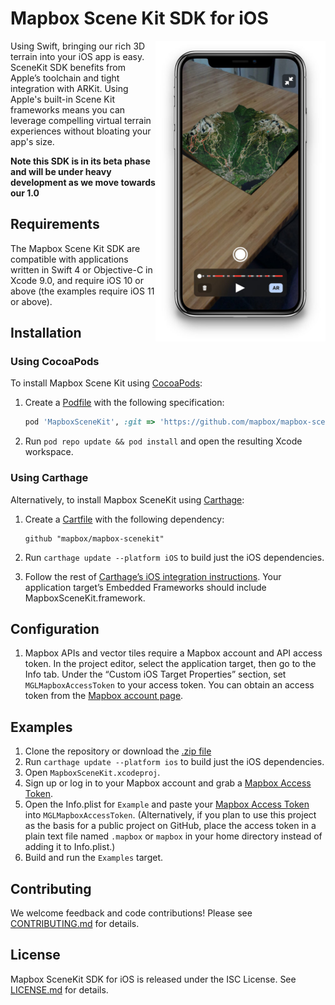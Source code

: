 # Mapbox Scene Kit SDK for iOS

<img alt="Mapbox Scene Kit SDK" src="./docs/img/scenekit.jpg" width="272" align="right" />

Using Swift, bringing our rich 3D terrain into your iOS app is easy. SceneKit SDK benefits from Apple’s toolchain and tight integration with ARKit. Using Apple's built-in Scene Kit frameworks means you can leverage compelling virtual terrain experiences without bloating your app's size.

**Note this SDK is in its beta phase and will be under heavy development as we move towards our 1.0**

## Requirements

The Mapbox Scene Kit SDK are compatible with applications written in Swift 4 or Objective-C in Xcode 9.0, and require iOS 10 or above (the examples require iOS 11 or above).

## Installation

### Using CocoaPods

To install Mapbox Scene Kit using [CocoaPods](https://cocoapods.org/):

1. Create a [Podfile](https://guides.cocoapods.org/syntax/podfile.html) with the following specification:
   ```ruby
   pod 'MapboxSceneKit', :git => 'https://github.com/mapbox/mapbox-scenekit.git'
   ```

1. Run `pod repo update && pod install` and open the resulting Xcode workspace.

### Using Carthage

Alternatively, to install Mapbox SceneKit using [Carthage](https://github.com/Carthage/Carthage/):

1. Create a [Cartfile](https://github.com/Carthage/Carthage/blob/master/Documentation/Artifacts.md#github-repositories) with the following dependency:
   ```cartfile
   github "mapbox/mapbox-scenekit"
   ```

1. Run `carthage update --platform iOS` to build just the iOS dependencies.

1. Follow the rest of [Carthage’s iOS integration instructions](https://github.com/Carthage/Carthage#if-youre-building-for-ios-tvos-or-watchos). Your application target’s Embedded Frameworks should include MapboxSceneKit.framework.

## Configuration

1. Mapbox APIs and vector tiles require a Mapbox account and API access token. In the project editor, select the application target, then go to the Info tab. Under the “Custom iOS Target Properties” section, set `MGLMapboxAccessToken` to your access token. You can obtain an access token from the [Mapbox account page](https://www.mapbox.com/account/access-tokens/).

## Examples

1. Clone the repository or download the [.zip file](https://github.com/mapbox/mapbox-scenekit/archive/master.zip)
1. Run `carthage update --platform ios` to build just the iOS dependencies.
1. Open `MapboxSceneKit.xcodeproj`.
1. Sign up or log in to your Mapbox account and grab a [Mapbox Access Token](https://www.mapbox.com/studio/account/tokens/).
1. Open the Info.plist for `Example` and paste your [Mapbox Access Token](https://www.mapbox.com/studio/account/tokens/) into `MGLMapboxAccessToken`. (Alternatively, if you plan to use this project as the basis for a public project on GitHub, place the access token in a plain text file named `.mapbox` or `mapbox` in your home directory instead of adding it to Info.plist.)
1. Build and run the `Examples` target.

## Contributing

We welcome feedback and code contributions! Please see [CONTRIBUTING.md](./CONTRIBUTING.md) for details.

## License

Mapbox SceneKit SDK for iOS is released under the ISC License. See [LICENSE.md](https://github.com/mapbox/mapbox-scenekit/blob/master/LICENSE.md) for details.

